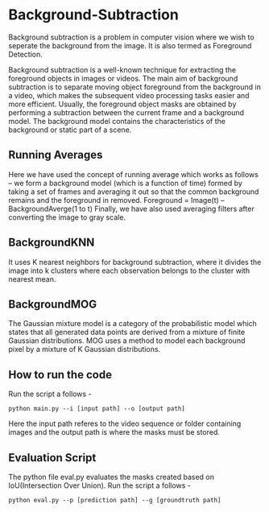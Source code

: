 # Background-Subtraction
Background subtraction is a problem in computer vision where we wish to seperate the background from the image. It is also termed as Foreground Detection.

Background subtraction is a well-known technique for extracting the foreground objects in images or videos. The main aim of background subtraction is to separate moving object foreground from the background in a video, which makes the subsequent video processing tasks easier and more efficient. Usually, the foreground object masks are obtained by performing a subtraction between the current frame and a background model. The background model contains the characteristics of the background or static part of a scene.

## Running Averages
Here we have used the concept of running average which works as follows – we form a background model (which is a function of time) formed by taking a set of frames and averaging it out so that the common background remains and the foreground in removed. 
Foreground = Image(t) – BackgroundAverge(1 to t)
Finally, we have also used averaging filters after converting the image to gray scale.

## BackgroundKNN
It uses K nearest neighbors for background subtraction, where it divides the image into k clusters where each observation belongs to the cluster with nearest mean.

## BackgroundMOG
The Gaussian mixture model is a category of the probabilistic model which states that all generated data points are derived from a mixture of finite Gaussian distributions. MOG uses a method to model each background pixel by a mixture of K Gaussian distributions.

## How to run the code
Run the script a follows -
```
python main.py --i [input path] --o [output path]
```
Here the input path referes to the video sequence or folder containing images and the output path is where the masks must be stored.

## Evaluation Script
The python file eval.py evaluates the masks created based on IoU(Intersection Over Union).
Run the script a follows -
```
python eval.py --p [prediction path] --g [groundtruth path]
```
